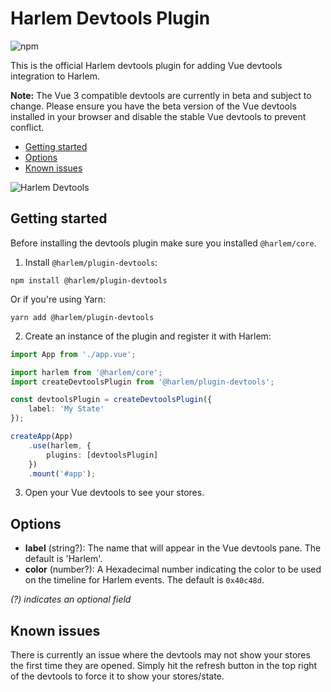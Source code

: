 # Harlem Devtools Plugin

![npm](https://img.shields.io/npm/v/@harlem/plugin-devtools)

This is the official Harlem devtools plugin for adding Vue devtools integration to Harlem.

**Note:** The Vue 3 compatible devtools are currently in beta and subject to change. Please ensure you have the beta version of the Vue devtools installed in your browser and disable the stable Vue devtools to prevent conflict.

<!-- TOC -->

- [Getting started](#getting-started)
- [Options](#options)
- [Known issues](#known-issues)

<!-- /TOC -->

![Harlem Devtools](https://user-images.githubusercontent.com/11718453/95668309-aa5ade00-0bb5-11eb-99f5-1fea4d2061ff.gif)

## Getting started

Before installing the devtools plugin make sure you installed `@harlem/core`.

1. Install `@harlem/plugin-devtools`:
```
npm install @harlem/plugin-devtools
```
Or if you're using Yarn:
```
yarn add @harlem/plugin-devtools
```

2. Create an instance of the plugin and register it with Harlem:
```typescript
import App from './app.vue';

import harlem from '@harlem/core';
import createDevtoolsPlugin from '@harlem/plugin-devtools';

const devtoolsPlugin = createDevtoolsPlugin({
    label: 'My State'
});

createApp(App)
    .use(harlem, {
        plugins: [devtoolsPlugin]
    })
    .mount('#app');
```

3. Open your Vue devtools to see your stores.


## Options

- **label** (string?): The name that will appear in the Vue devtools pane. The default is 'Harlem'.
- **color** (number?): A Hexadecimal number indicating the color to be used on the timeline for Harlem events. The default is `0x40c48d`.

*(?) indicates an optional field*


## Known issues
There is currently an issue where the devtools may not show your stores the first time they are opened. Simply hit the refresh button in the top right of the devtools to force it to show your stores/state.
